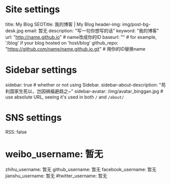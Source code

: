   # Site settings
  title: My Blog
  SEOTitle: 我的博客 | My Blog
  header-img: img/post-bg-desk.jpg
  email: 暂无
  description: "写一句你想写的话"
  keyword: "我的博客"
  url: "http://name.github.io"          # name改成你的ID
  baseurl: ""      # for example, '/blog' if your blog hosted on 'host/blog'
  github_repo: "https://github.com/name/name.github.io.git" # 用你的ID替换name

  # Sidebar settings
  sidebar: true                           # whether or not using Sidebar.
  sidebar-about-description: "苟利国家生死以，岂因祸福避趋之~"
  sidebar-avatar: /img/avatar_binggan.jpg      # use absolute URL, seeing it's used in both `/` and `/about/`

  # SNS settings
  RSS: false
  # weibo_username: 暂无
  zhihu_username:     暂无
  github_username:    暂无
  facebook_username:  暂无
  jianshu_username:   暂无
  #twitter_username: 暂无
